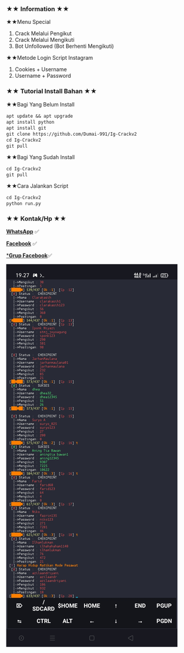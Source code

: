 ### ★★ Information ★★
>
★★Menu Special
>
1. Crack Melalui Pengikut
2. Crack Melalui Mengikuti
3. Bot Unfollowed (Bot Berhenti Mengikuti)
>
★★Metode Login Script Instagram
1. Cookies + Username 
2. Username + Password
>

### ★★ Tutorial Install Bahan ★★
>
★★Bagi Yang Belum Install
```
apt update && apt upgrade
apt install python
apt install git
git clone https://github.com/Dumai-991/Ig-Crackv2
cd Ig-Crackv2
git pull
```
>
★★Bagi Yang Sudah Install
```
cd Ig-Crackv2
git pull
```
>
★★Cara Jalankan Script
```
cd Ig-Crackv2
python run.py
```


### ★★ Kontak/Hp ★★
[**WhatsApp**](https://wa.me/6283143565470) :white_check_mark:

[**Facebook**](https://fb.me/llovexnxx) :white_check_mark:

[***Grup Facebook**](https://chat.whatsapp.com/LCzfWNqR2vQIwkI71y9YU8):white_check_mark:


![](https://raw.githubusercontent.com/Dumai-991/Ig-Crackv2/Xnxx/Foto/Screenshot_2022-02-14-19-27-49-67_84d3000e3f4017145260f7618db1d683.jpg)
